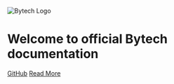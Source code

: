 ![Bytech Logo](https://user-images.githubusercontent.com/10467454/95395271-8752d480-08fe-11eb-871d-8a3faccde207.png)

# Welcome to official Bytech documentation

[GitHub](https://github.com/bythope/bytech)
[Read More](#overview)